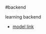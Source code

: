 #backend

learning backend 
- [model link](https://app.eraser.io/workspace/R1Hwg7qMvSX0ykvotaY3?origin=share)